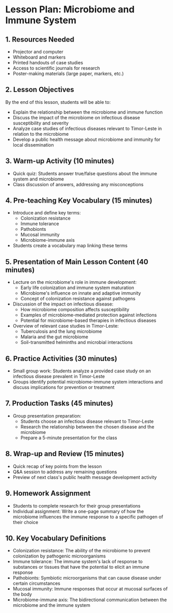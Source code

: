 # Lesson Plan: Microbiome and Immune System

## 1. Resources Needed

- Projector and computer
- Whiteboard and markers
- Printed handouts of case studies
- Access to scientific journals for research
- Poster-making materials (large paper, markers, etc.)

## 2. Lesson Objectives

By the end of this lesson, students will be able to:
- Explain the relationship between the microbiome and immune function
- Discuss the impact of the microbiome on infectious disease susceptibility and severity
- Analyze case studies of infectious diseases relevant to Timor-Leste in relation to the microbiome
- Develop a public health message about microbiome and immunity for local dissemination

## 3. Warm-up Activity (10 minutes)

- Quick quiz: Students answer true/false questions about the immune system and microbiome
- Class discussion of answers, addressing any misconceptions

## 4. Pre-teaching Key Vocabulary (15 minutes)

- Introduce and define key terms:
  - Colonization resistance
  - Immune tolerance
  - Pathobionts
  - Mucosal immunity
  - Microbiome-immune axis
- Students create a vocabulary map linking these terms

## 5. Presentation of Main Lesson Content (40 minutes)

- Lecture on the microbiome's role in immune development:
  - Early life colonization and immune system maturation
  - Microbiome's influence on innate and adaptive immunity
  - Concept of colonization resistance against pathogens
- Discussion of the impact on infectious disease:
  - How microbiome composition affects susceptibility
  - Examples of microbiome-mediated protection against infections
  - Potential for microbiome-based therapies in infectious diseases
- Overview of relevant case studies in Timor-Leste:
  - Tuberculosis and the lung microbiome
  - Malaria and the gut microbiome
  - Soil-transmitted helminths and microbial interactions

## 6. Practice Activities (30 minutes)

- Small group work: Students analyze a provided case study on an infectious disease prevalent in Timor-Leste
- Groups identify potential microbiome-immune system interactions and discuss implications for prevention or treatment

## 7. Production Tasks (45 minutes)

- Group presentation preparation:
  - Students choose an infectious disease relevant to Timor-Leste
  - Research the relationship between the chosen disease and the microbiome
  - Prepare a 5-minute presentation for the class

## 8. Wrap-up and Review (15 minutes)

- Quick recap of key points from the lesson
- Q&A session to address any remaining questions
- Preview of next class's public health message development activity

## 9. Homework Assignment

- Students to complete research for their group presentations
- Individual assignment: Write a one-page summary of how the microbiome influences the immune response to a specific pathogen of their choice

## 10. Key Vocabulary Definitions

- Colonization resistance: The ability of the microbiome to prevent colonization by pathogenic microorganisms
- Immune tolerance: The immune system's lack of response to substances or tissues that have the potential to elicit an immune response
- Pathobionts: Symbiotic microorganisms that can cause disease under certain circumstances
- Mucosal immunity: Immune responses that occur at mucosal surfaces of the body
- Microbiome-immune axis: The bidirectional communication between the microbiome and the immune system